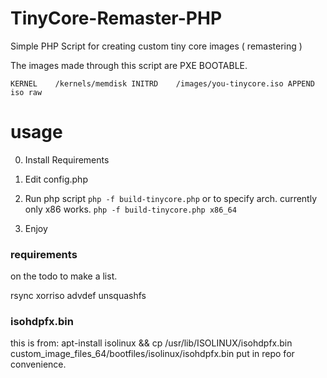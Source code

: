 # TinyCore-Remaster-PHP
Simple PHP Script for creating custom tiny core images ( remastering )

The images made through this script are PXE BOOTABLE.

`
KERNEL    /kernels/memdisk
INITRD    /images/you-tinycore.iso
APPEND    iso raw
`

# usage
0. Install Requirements
1. Edit config.php
2. Run php script
`
php -f build-tinycore.php
`
or to specify arch. currently only x86 works. 
`
php -f build-tinycore.php x86_64
`

3. Enjoy



### requirements
on the todo to make a list. 

rsync
xorriso
advdef
unsquashfs

### isohdpfx.bin
this is from: apt-install isolinux && cp /usr/lib/ISOLINUX/isohdpfx.bin custom_image_files_64/bootfiles/isolinux/isohdpfx.bin
put in repo for convenience. 
